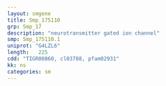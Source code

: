 ```yaml
---
layout: smgene
title: Smp_175110
grp: Smp_17
description: "neurotransmitter gated ion channel"
smp: Smp_175110.1
uniprot: "G4LZL6"
length:   225
cdd: "TIGR00860, cl03788, pfam02931"
kk: ns
categories: sm
---
```

